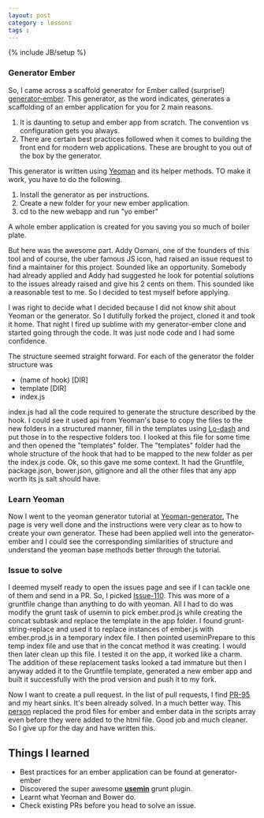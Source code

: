 ```yaml
---
layout: post
category : lessons
tags : 
---
```

{% include JB/setup %}

### Generator Ember


So, I came across a scaffold generator for Ember called \(surprise!\) [generator-ember](https://github.com/yeoman/generator-ember). This generator, as the word indicates, generates a scaffolding of an ember application for you for 2 main reasons.  
1. It is daunting to setup and ember app from scratch. The convention vs configuration gets you always.  
2. There are certain best practices followed when it comes to building the front end for modern web applications. These are brought to you out of the box by the generator.

This generator is written using [Yeoman](http://yeoman.io/) and its helper methods. TO make it work, you have to do the following.  
1. Install the generator as per instructions.  
2. Create a new folder for your new ember application.  
3. cd to the new webapp and run "yo ember"  

A whole ember application is created for you saving you so much of boiler plate.

But here was the awesome part. Addy Osmani, one of the founders of this tool and of course, the uber famous JS icon, had raised an issue request to find a maintainer for this project. Sounded like an opportunity. Somebody had already applied and Addy had suggested he look for potential solutions to the issues already raised and give his 2 cents on them. This sounded like a reasonable test to me. So I decided to test myself before applying.

I was right to decide what I decided because I did not know shit about Yeoman or the generator. So I dutifully forked the project, cloned it and took it home. That night I fired up sublime with my generator-ember clone and started going through the code. It was just node code and I had some confidence.

The structure seemed straight forward. For each of the generator the folder structure was   
 * \(name of hook\) \[DIR\]    
 * template \[DIR\]  
 * index.js  

index.js had all the code required to generate the structure described by the hook. I could see it used api from Yeoman's base to copy the files to the new folders in a structured manner, fill in the templates using [Lo-dash](http://lodash.com/) and put those in to the respective folders too. I looked at this file for some time and then opened the "templates" folder.
The "templates" folder had the whole structure of the hook that had to be mapped to the new folder as per the index.js code. Ok, so this gave me some context. It had the Gruntfile, package.json, bower.json, gitignore and all the other files that any app worth its js salt should have.

  
  
### Learn Yeoman
  

Now I went to the yeoman generator tutorial at [Yeoman-generator.](http://yeoman.io/generators.html)
The page is very well done and the instructions were very clear as to how to create your own generator. These had been applied well into the generator-ember and I could see the corresponding similarities of structure and understand the yeoman base methods better through the tutorial. 
  
  
  
### Issue to solve


I deemed myself ready to open the issues page and see if I can tackle one of them and send in a PR.
So, I picked [Issue-110](https://github.com/yeoman/generator-ember/issues/110). This was more of a gruntfile change than anything to do with yeoman. All I had to do was modify the grunt task of usemin to pick ember.prod.js while creating the concat subtask and replace the template in the app folder.
I found grunt-string-replace and used it to replace instances of ember.js with ember.prod.js in a temporary index file. I then pointed useminPrepare to this temp index file and use that in the concat method it was creating. I would then later clean up this file. I tested it on the app, it worked like a charm. The addition of these replacement tasks looked a tad immature but then I anyway added it to the Gruntfile template, generated a new ember app and built it successfully with the prod version and push it to my fork.

Now I want to create a pull request. In the list of pull requests, I find [PR-95](https://github.com/yeoman/generator-ember/pull/95) and my heart sinks. It's been already solved. In a much better way. This [person](https://github.com/johanneswuerbach) replaced the prod files for ember and ember data in the scripts array even before they were added to the html file. Good job and much cleaner. So I give up for the day and have written this.

## Things I learned
* Best practices for an ember application can be found at generator-ember
* Discovered the super awesome [**usemin**](https://github.com/yeoman/grunt-usemin) grunt plugin.
* Learnt what Yeoman and Bower do.
* Check existing PRs before you head to solve an issue.